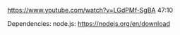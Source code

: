 https://www.youtube.com/watch?v=LGdPMf-SgBA 47:10

Dependencies:
node.js: https://nodejs.org/en/download

